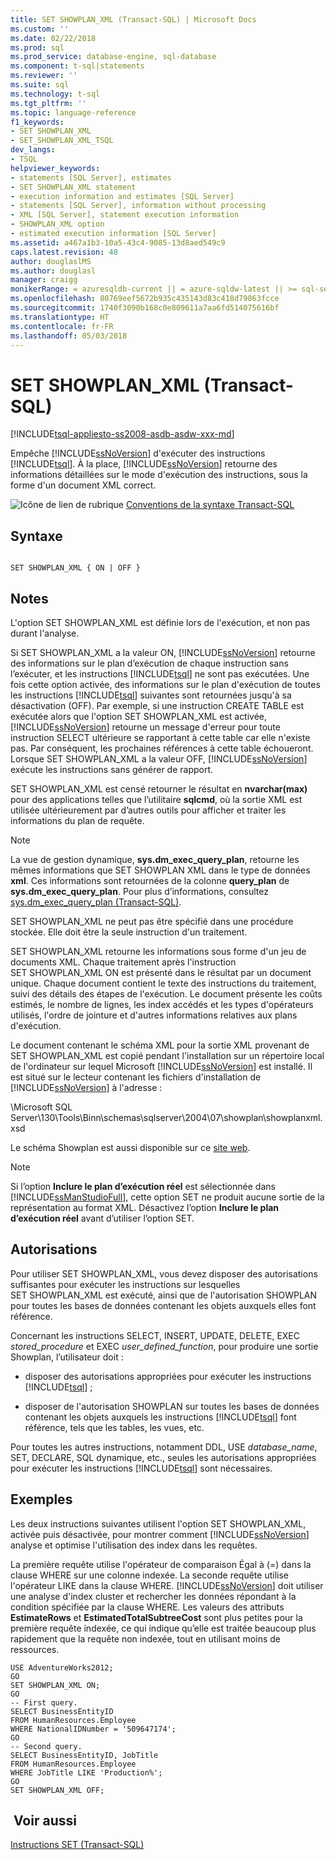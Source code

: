 ```yaml
---
title: SET SHOWPLAN_XML (Transact-SQL) | Microsoft Docs
ms.custom: ''
ms.date: 02/22/2018
ms.prod: sql
ms.prod_service: database-engine, sql-database
ms.component: t-sql|statements
ms.reviewer: ''
ms.suite: sql
ms.technology: t-sql
ms.tgt_pltfrm: ''
ms.topic: language-reference
f1_keywords:
- SET SHOWPLAN_XML
- SET_SHOWPLAN_XML_TSQL
dev_langs:
- TSQL
helpviewer_keywords:
- statements [SQL Server], estimates
- SET SHOWPLAN_XML statement
- execution information and estimates [SQL Server]
- statements [SQL Server], information without processing
- XML [SQL Server], statement execution information
- SHOWPLAN_XML option
- estimated execution information [SQL Server]
ms.assetid: a467a1b3-10a5-43c4-9085-13d8aed549c9
caps.latest.revision: 48
author: douglaslMS
ms.author: douglasl
manager: craigg
monikerRange: = azuresqldb-current || = azure-sqldw-latest || >= sql-server-2016 || = sqlallproducts-allversions
ms.openlocfilehash: 80769eef5672b935c435143d83c418d79863fcce
ms.sourcegitcommit: 1740f3090b168c0e809611a7aa6fd514075616bf
ms.translationtype: HT
ms.contentlocale: fr-FR
ms.lasthandoff: 05/03/2018
---
```

# <a name="set-showplanxml-transact-sql"></a>SET SHOWPLAN_XML (Transact-SQL)
[!INCLUDE[tsql-appliesto-ss2008-asdb-asdw-xxx-md](../../includes/tsql-appliesto-ss2008-asdb-asdw-xxx-md.md)]

  Empêche [!INCLUDE[ssNoVersion](../../includes/ssnoversion-md.md)] d'exécuter des instructions [!INCLUDE[tsql](../../includes/tsql-md.md)]. À la place, [!INCLUDE[ssNoVersion](../../includes/ssnoversion-md.md)] retourne des informations détaillées sur le mode d'exécution des instructions, sous la forme d'un document XML correct.  
 
 ![Icône de lien de rubrique](../../database-engine/configure-windows/media/topic-link.gif "Icône lien de rubrique") [Conventions de la syntaxe Transact-SQL](../../t-sql/language-elements/transact-sql-syntax-conventions-transact-sql.md)  
  
## <a name="syntax"></a>Syntaxe
  
```  
  
SET SHOWPLAN_XML { ON | OFF }  
```  
  
## <a name="remarks"></a>Notes   
 L'option SET SHOWPLAN_XML est définie lors de l'exécution, et non pas durant l'analyse.  
  
 Si SET SHOWPLAN_XML a la valeur ON, [!INCLUDE[ssNoVersion](../../includes/ssnoversion-md.md)] retourne des informations sur le plan d’exécution de chaque instruction sans l’exécuter, et les instructions [!INCLUDE[tsql](../../includes/tsql-md.md)] ne sont pas exécutées. Une fois cette option activée, des informations sur le plan d'exécution de toutes les instructions [!INCLUDE[tsql](../../includes/tsql-md.md)] suivantes sont retournées jusqu'à sa désactivation (OFF). Par exemple, si une instruction CREATE TABLE est exécutée alors que l'option SET SHOWPLAN_XML est activée, [!INCLUDE[ssNoVersion](../../includes/ssnoversion-md.md)] retourne un message d'erreur pour toute instruction SELECT ultérieure se rapportant à cette table car elle n'existe pas. Par conséquent, les prochaines références à cette table échoueront. Lorsque SET SHOWPLAN_XML a la valeur OFF, [!INCLUDE[ssNoVersion](../../includes/ssnoversion-md.md)] exécute les instructions sans générer de rapport.  
  
 SET SHOWPLAN_XML est censé retourner le résultat en **nvarchar(max)** pour des applications telles que l’utilitaire **sqlcmd**, où la sortie XML est utilisée ultérieurement par d’autres outils pour afficher et traiter les informations du plan de requête.  
  
> [!NOTE]  
>  La vue de gestion dynamique, **sys.dm_exec_query_plan**, retourne les mêmes informations que SET SHOWPLAN XML dans le type de données **xml**. Ces informations sont retournées de la colonne **query_plan** de **sys.dm_exec_query_plan**. Pour plus d’informations, consultez [sys.dm_exec_query_plan &#40;Transact-SQL&#41;](../../relational-databases/system-dynamic-management-views/sys-dm-exec-query-plan-transact-sql.md).  
  
 SET SHOWPLAN_XML ne peut pas être spécifié dans une procédure stockée. Elle doit être la seule instruction d'un traitement.  
  
 SET SHOWPLAN_XML retourne les informations sous forme d'un jeu de documents XML. Chaque traitement après l'instruction SET SHOWPLAN_XML ON est présenté dans le résultat par un document unique. Chaque document contient le texte des instructions du traitement, suivi des détails des étapes de l'exécution. Le document présente les coûts estimés, le nombre de lignes, les index accédés et les types d'opérateurs utilisés, l'ordre de jointure et d'autres informations relatives aux plans d'exécution.  
  
 Le document contenant le schéma XML pour la sortie XML provenant de SET SHOWPLAN_XML est copié pendant l'installation sur un répertoire local de l'ordinateur sur lequel Microsoft [!INCLUDE[ssNoVersion](../../includes/ssnoversion-md.md)] est installé. Il est situé sur le lecteur contenant les fichiers d'installation de [!INCLUDE[ssNoVersion](../../includes/ssnoversion-md.md)] à l'adresse :  
  
 \Microsoft SQL Server\130\Tools\Binn\schemas\sqlserver\2004\07\showplan\showplanxml.xsd  
  
 Le schéma Showplan est aussi disponible sur ce [site web](http://go.microsoft.com/fwlink/?linkid=43100&clcid=0x409).  
  
> [!NOTE]  
>  Si l’option **Inclure le plan d’exécution réel** est sélectionnée dans [!INCLUDE[ssManStudioFull](../../includes/ssmanstudiofull-md.md)], cette option SET ne produit aucune sortie de la représentation au format XML. Désactivez l’option **Inclure le plan d’exécution réel** avant d’utiliser l’option SET.  
  
## <a name="permissions"></a>Autorisations  
 Pour utiliser SET SHOWPLAN_XML, vous devez disposer des autorisations suffisantes pour exécuter les instructions sur lesquelles SET SHOWPLAN_XML est exécuté, ainsi que de l'autorisation SHOWPLAN pour toutes les bases de données contenant les objets auxquels elles font référence.  
  
 Concernant les instructions SELECT, INSERT, UPDATE, DELETE, EXEC *stored_procedure* et EXEC *user_defined_function*, pour produire une sortie Showplan, l’utilisateur doit :  
  
-   disposer des autorisations appropriées pour exécuter les instructions [!INCLUDE[tsql](../../includes/tsql-md.md)] ;  
  
-   disposer de l'autorisation SHOWPLAN sur toutes les bases de données contenant les objets auxquels les instructions [!INCLUDE[tsql](../../includes/tsql-md.md)] font référence, tels que les tables, les vues, etc.  
  
 Pour toutes les autres instructions, notamment DDL, USE *database_name*, SET, DECLARE, SQL dynamique, etc., seules les autorisations appropriées pour exécuter les instructions [!INCLUDE[tsql](../../includes/tsql-md.md)] sont nécessaires.  
  
## <a name="examples"></a>Exemples  
 Les deux instructions suivantes utilisent l'option SET SHOWPLAN_XML, activée puis désactivée, pour montrer comment [!INCLUDE[ssNoVersion](../../includes/ssnoversion-md.md)] analyse et optimise l'utilisation des index dans les requêtes.  
  
 La première requête utilise l'opérateur de comparaison Égal à (=) dans la clause WHERE sur une colonne indexée. La seconde requête utilise l'opérateur LIKE dans la clause WHERE. [!INCLUDE[ssNoVersion](../../includes/ssnoversion-md.md)] doit utiliser une analyse d'index cluster et rechercher les données répondant à la condition spécifiée par la clause WHERE. Les valeurs des attributs **EstimateRows** et **EstimatedTotalSubtreeCost** sont plus petites pour la première requête indexée, ce qui indique qu’elle est traitée beaucoup plus rapidement que la requête non indexée, tout en utilisant moins de ressources.  
  
```  
USE AdventureWorks2012;  
GO  
SET SHOWPLAN_XML ON;  
GO  
-- First query.  
SELECT BusinessEntityID   
FROM HumanResources.Employee  
WHERE NationalIDNumber = '509647174';  
GO  
-- Second query.  
SELECT BusinessEntityID, JobTitle  
FROM HumanResources.Employee  
WHERE JobTitle LIKE 'Production%';  
GO  
SET SHOWPLAN_XML OFF;  
```  
  
## <a name="see-also"></a> Voir aussi  
 [Instructions SET &#40;Transact-SQL&#41;](../../t-sql/statements/set-statements-transact-sql.md)  
  
  
